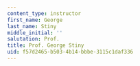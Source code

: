 ```yaml
---
content_type: instructor
first_name: George
last_name: Stiny
middle_initial: ''
salutation: Prof.
title: Prof. George Stiny
uid: f57d2465-b503-4b14-bbbe-3115c1daf336
---
```

